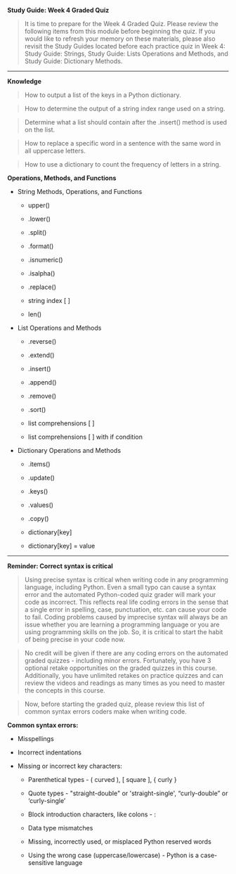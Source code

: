 **Study Guide: Week 4 Graded Quiz**

 >It is time to prepare for the Week 4 Graded Quiz. Please review the following items from this module before beginning the quiz. If you would like to refresh your memory on these materials, please also revisit the Study Guides located before each practice quiz in Week 4: 
>Study Guide: Strings, Study Guide: Lists Operations and Methods, and Study Guide: Dictionary Methods.

-------------------------------------------------

**Knowledge**

>How to output a list of the keys in a Python dictionary. 

>How to determine the output of a string index range used on a string.

>Determine what a list should contain after the .insert() method is used on the list.

>How to replace a specific word in a sentence with the same word in all uppercase letters.

>How to use a dictionary to count the frequency of letters in a string. 

**Operations, Methods, and Functions**

* String Methods, Operations, and Functions

    * upper()

    * .lower()

    * .split()

    * .format()

    * .isnumeric()

    * .isalpha()

    * .replace()

    * string index [ ]

    * len()

* List Operations and Methods

    * .reverse()

    * .extend()

    * .insert()

    * .append()

    * .remove()

    * .sort()

    * list comprehensions [ ]

    * list comprehensions [ ] with if condition

* Dictionary Operations and Methods

    * .items()

    * .update()

    * .keys()

    * .values()

    * .copy()

    * dictionary[key]

    * dictionary[key] = value 

-------------------------------------------------

**Reminder: Correct syntax is critical**

>Using precise syntax is critical when writing code in any programming language, including Python. Even a small typo can cause a syntax error and the automated Python-coded quiz grader will mark your code as incorrect. This reflects real life coding errors in the sense that a single error in spelling, case, punctuation, etc. can cause your code to fail. Coding problems caused by imprecise syntax will always be an issue whether you are learning a programming language or you are using programming skills on the job. So, it is critical to start the habit of being precise in your code now. 

>No credit will be given if there are any coding errors on the automated graded quizzes - including minor errors. Fortunately, you have 3 optional retake opportunities on the graded quizzes in this course. Additionally, you have unlimited retakes on practice quizzes and can review the videos and readings as many times as you need to master the concepts in this course.  

>Now, before starting the graded quiz, please review this list of common syntax errors coders make when writing code.

**Common syntax errors:**

* Misspellings

* Incorrect indentations

* Missing or incorrect key characters:

    * Parenthetical types - ( curved ), [ square ], { curly }

    * Quote types - "straight-double" or 'straight-single', “curly-double” or ‘curly-single’

    * Block introduction characters, like colons - :

    * Data type mismatches

    * Missing, incorrectly used, or misplaced Python reserved words

    * Using the wrong case (uppercase/lowercase) - Python is a case-sensitive language 